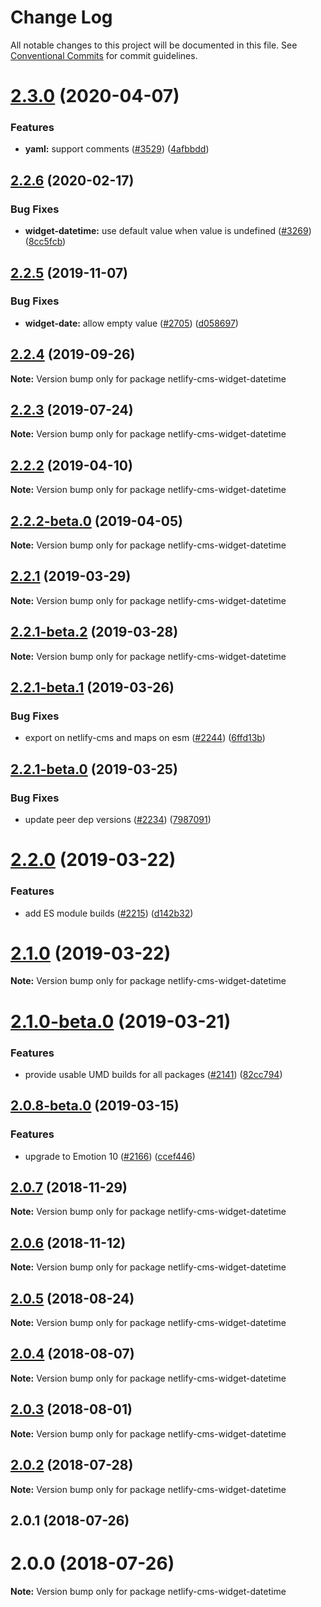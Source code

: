 # Change Log

All notable changes to this project will be documented in this file.
See [Conventional Commits](https://conventionalcommits.org) for commit guidelines.

# [2.3.0](https://github.com/netlify/netlify-cms/tree/master/packages/netlify-cms-widget-datetime/compare/netlify-cms-widget-datetime@2.2.6...netlify-cms-widget-datetime@2.3.0) (2020-04-07)


### Features

* **yaml:** support comments ([#3529](https://github.com/netlify/netlify-cms/tree/master/packages/netlify-cms-widget-datetime/issues/3529)) ([4afbbdd](https://github.com/netlify/netlify-cms/tree/master/packages/netlify-cms-widget-datetime/commit/4afbbdd8a99241d239f28c5be544bb0ca77e345b))





## [2.2.6](https://github.com/netlify/netlify-cms/tree/master/packages/netlify-cms-widget-datetime/compare/netlify-cms-widget-datetime@2.2.5...netlify-cms-widget-datetime@2.2.6) (2020-02-17)


### Bug Fixes

* **widget-datetime:** use default value when value is undefined ([#3269](https://github.com/netlify/netlify-cms/tree/master/packages/netlify-cms-widget-datetime/issues/3269)) ([8cc5fcb](https://github.com/netlify/netlify-cms/tree/master/packages/netlify-cms-widget-datetime/commit/8cc5fcbb1957b224fe3adb01364eb0de658ad666))





## [2.2.5](https://github.com/netlify/netlify-cms/tree/master/packages/netlify-cms-widget-datetime/compare/netlify-cms-widget-datetime@2.2.4...netlify-cms-widget-datetime@2.2.5) (2019-11-07)


### Bug Fixes

* **widget-date:** allow empty value ([#2705](https://github.com/netlify/netlify-cms/tree/master/packages/netlify-cms-widget-datetime/issues/2705)) ([d058697](https://github.com/netlify/netlify-cms/tree/master/packages/netlify-cms-widget-datetime/commit/d0586976443c4255ba122fba33bbe045069fc461))





## [2.2.4](https://github.com/netlify/netlify-cms/tree/master/packages/netlify-cms-widget-datetime/compare/netlify-cms-widget-datetime@2.2.3...netlify-cms-widget-datetime@2.2.4) (2019-09-26)

**Note:** Version bump only for package netlify-cms-widget-datetime





## [2.2.3](https://github.com/netlify/netlify-cms/tree/master/packages/netlify-cms-widget-datetime/compare/netlify-cms-widget-datetime@2.2.2...netlify-cms-widget-datetime@2.2.3) (2019-07-24)

**Note:** Version bump only for package netlify-cms-widget-datetime





## [2.2.2](https://github.com/netlify/netlify-cms/tree/master/packages/netlify-cms-widget-datetime/compare/netlify-cms-widget-datetime@2.2.2-beta.0...netlify-cms-widget-datetime@2.2.2) (2019-04-10)

**Note:** Version bump only for package netlify-cms-widget-datetime





## [2.2.2-beta.0](https://github.com/netlify/netlify-cms/tree/master/packages/netlify-cms-widget-datetime/compare/netlify-cms-widget-datetime@2.2.1...netlify-cms-widget-datetime@2.2.2-beta.0) (2019-04-05)

**Note:** Version bump only for package netlify-cms-widget-datetime





## [2.2.1](https://github.com/netlify/netlify-cms/tree/master/packages/netlify-cms-widget-datetime/compare/netlify-cms-widget-datetime@2.2.1-beta.2...netlify-cms-widget-datetime@2.2.1) (2019-03-29)

**Note:** Version bump only for package netlify-cms-widget-datetime





## [2.2.1-beta.2](https://github.com/netlify/netlify-cms/tree/master/packages/netlify-cms-widget-datetime/compare/netlify-cms-widget-datetime@2.2.1-beta.1...netlify-cms-widget-datetime@2.2.1-beta.2) (2019-03-28)

**Note:** Version bump only for package netlify-cms-widget-datetime





## [2.2.1-beta.1](https://github.com/netlify/netlify-cms/tree/master/packages/netlify-cms-widget-datetime/compare/netlify-cms-widget-datetime@2.2.1-beta.0...netlify-cms-widget-datetime@2.2.1-beta.1) (2019-03-26)


### Bug Fixes

* export on netlify-cms and maps on esm ([#2244](https://github.com/netlify/netlify-cms/tree/master/packages/netlify-cms-widget-datetime/issues/2244)) ([6ffd13b](https://github.com/netlify/netlify-cms/tree/master/packages/netlify-cms-widget-datetime/commit/6ffd13b))





## [2.2.1-beta.0](https://github.com/netlify/netlify-cms/tree/master/packages/netlify-cms-widget-datetime/compare/netlify-cms-widget-datetime@2.2.0...netlify-cms-widget-datetime@2.2.1-beta.0) (2019-03-25)


### Bug Fixes

* update peer dep versions ([#2234](https://github.com/netlify/netlify-cms/tree/master/packages/netlify-cms-widget-datetime/issues/2234)) ([7987091](https://github.com/netlify/netlify-cms/tree/master/packages/netlify-cms-widget-datetime/commit/7987091))





# [2.2.0](https://github.com/netlify/netlify-cms/tree/master/packages/netlify-cms-widget-datetime/compare/netlify-cms-widget-datetime@2.1.0...netlify-cms-widget-datetime@2.2.0) (2019-03-22)


### Features

* add ES module builds ([#2215](https://github.com/netlify/netlify-cms/tree/master/packages/netlify-cms-widget-datetime/issues/2215)) ([d142b32](https://github.com/netlify/netlify-cms/tree/master/packages/netlify-cms-widget-datetime/commit/d142b32))





# [2.1.0](https://github.com/netlify/netlify-cms/tree/master/packages/netlify-cms-widget-datetime/compare/netlify-cms-widget-datetime@2.1.0-beta.0...netlify-cms-widget-datetime@2.1.0) (2019-03-22)

**Note:** Version bump only for package netlify-cms-widget-datetime





# [2.1.0-beta.0](https://github.com/netlify/netlify-cms/tree/master/packages/netlify-cms-widget-datetime/compare/netlify-cms-widget-datetime@2.0.8-beta.0...netlify-cms-widget-datetime@2.1.0-beta.0) (2019-03-21)


### Features

* provide usable UMD builds for all packages ([#2141](https://github.com/netlify/netlify-cms/tree/master/packages/netlify-cms-widget-datetime/issues/2141)) ([82cc794](https://github.com/netlify/netlify-cms/tree/master/packages/netlify-cms-widget-datetime/commit/82cc794))





## [2.0.8-beta.0](https://github.com/netlify/netlify-cms/tree/master/packages/netlify-cms-widget-datetime/compare/netlify-cms-widget-datetime@2.0.7...netlify-cms-widget-datetime@2.0.8-beta.0) (2019-03-15)


### Features

* upgrade to Emotion 10 ([#2166](https://github.com/netlify/netlify-cms/tree/master/packages/netlify-cms-widget-datetime/issues/2166)) ([ccef446](https://github.com/netlify/netlify-cms/tree/master/packages/netlify-cms-widget-datetime/commit/ccef446))





## [2.0.7](https://github.com/netlify/netlify-cms/tree/master/packages/netlify-cms-widget-datetime/compare/netlify-cms-widget-datetime@2.0.6...netlify-cms-widget-datetime@2.0.7) (2018-11-29)

**Note:** Version bump only for package netlify-cms-widget-datetime





## [2.0.6](https://github.com/netlify/netlify-cms/tree/master/packages/netlify-cms-widget-datetime/compare/netlify-cms-widget-datetime@2.0.5...netlify-cms-widget-datetime@2.0.6) (2018-11-12)

**Note:** Version bump only for package netlify-cms-widget-datetime





<a name="2.0.5"></a>
## [2.0.5](https://github.com/netlify/netlify-cms/tree/master/packages/netlify-cms-widget-datetime/compare/netlify-cms-widget-datetime@2.0.4...netlify-cms-widget-datetime@2.0.5) (2018-08-24)




**Note:** Version bump only for package netlify-cms-widget-datetime

<a name="2.0.4"></a>
## [2.0.4](https://github.com/netlify/netlify-cms/tree/master/packages/netlify-cms-widget-datetime/compare/netlify-cms-widget-datetime@2.0.3...netlify-cms-widget-datetime@2.0.4) (2018-08-07)




**Note:** Version bump only for package netlify-cms-widget-datetime

<a name="2.0.3"></a>
## [2.0.3](https://github.com/netlify/netlify-cms/tree/master/packages/netlify-cms-widget-datetime/compare/netlify-cms-widget-datetime@2.0.2...netlify-cms-widget-datetime@2.0.3) (2018-08-01)




**Note:** Version bump only for package netlify-cms-widget-datetime

<a name="2.0.2"></a>
## [2.0.2](https://github.com/netlify/netlify-cms/tree/master/packages/netlify-cms-widget-datetime/compare/netlify-cms-widget-datetime@2.0.1...netlify-cms-widget-datetime@2.0.2) (2018-07-28)




**Note:** Version bump only for package netlify-cms-widget-datetime

<a name="2.0.1"></a>
## 2.0.1 (2018-07-26)



<a name="2.0.0"></a>
# 2.0.0 (2018-07-26)




**Note:** Version bump only for package netlify-cms-widget-datetime
